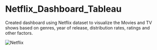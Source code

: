 # Netflix_Dashboard_Tableau

Created dashboard using Netflix dataset to visualize the Movies and TV shows based on genres, year of release, distribution rates, ratings and other factors.

![Netflix](https://user-images.githubusercontent.com/89944248/219902540-3a409d6b-86aa-4709-b338-64f5d16a0fbf.png)
